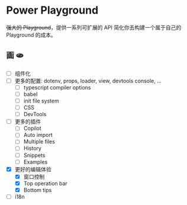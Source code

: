 # Power Playground

~~强大的 Playground~~，提供一系列可扩展的 API 简化你去构建一个属于自己的 Playground 的成本。

## 画 🫓

* [ ] 组件化
* [ ] 更多的配置: dotenv, props, loader, view, devtools console, ...
  * [ ] typescript compiler options
  * [ ] babel
  * [ ] init file system
  * [ ] CSS
  * [ ] DevTools
* [ ] 更多的插件
  * [ ] Copilot
  * [ ] Auto import
  * [ ] Multiple files
  * [ ] History
  * [ ] Snippets
  * [ ] Examples
* [x] 更好的编辑体验
  * [x] 窗口控制
  * [x] Top operation bar
  * [x] Bottom tips
* [ ] i18n
